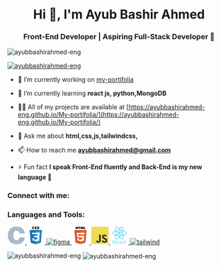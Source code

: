 <h1 align="center">Hi 👋, I'm Ayub Bashir Ahmed</h1>
<h3 align="center">Front-End Developer | Aspiring Full-Stack Developer 🚀</h3>

<p align="left"> <img src="https://komarev.com/ghpvc/?username=ayubbashirahmed-eng&label=Profile%20views&color=0e75b6&style=flat" alt="ayubbashirahmed-eng" /> </p>

<p align="left"> <a href="https://github.com/ryo-ma/github-profile-trophy"><img src="https://github-profile-trophy.vercel.app/?username=ayubbashirahmed-eng" alt="ayubbashirahmed-eng" /></a> </p>

- 🔭 I’m currently working on [my-portifolia](https://github.com/ayubbashirahmed-eng/My-portifolia)

- 🌱 I’m currently learning **react js, python,MongoDB**

- 👨‍💻 All of my projects are available at [https://ayubbashirahmed-eng.github.io/My-portifolia/](https://ayubbashirahmed-eng.github.io/My-portifolia/)

- 💬 Ask me about **html,css,js,tailwindcss,**

- 📫 How to reach me **ayubbashirahmed@gmail.com**

- ⚡ Fun fact **I speak Front-End fluently and Back-End is my new language 🌱**

<h3 align="left">Connect with me:</h3>
<p align="left">
</p>

<h3 align="left">Languages and Tools:</h3>
<p align="left"> <a href="https://www.cprogramming.com/" target="_blank" rel="noreferrer"> <img src="https://raw.githubusercontent.com/devicons/devicon/master/icons/c/c-original.svg" alt="c" width="40" height="40"/> </a> <a href="https://www.w3schools.com/css/" target="_blank" rel="noreferrer"> <img src="https://raw.githubusercontent.com/devicons/devicon/master/icons/css3/css3-original-wordmark.svg" alt="css3" width="40" height="40"/> </a> <a href="https://www.figma.com/" target="_blank" rel="noreferrer"> <img src="https://www.vectorlogo.zone/logos/figma/figma-icon.svg" alt="figma" width="40" height="40"/> </a> <a href="https://www.w3.org/html/" target="_blank" rel="noreferrer"> <img src="https://raw.githubusercontent.com/devicons/devicon/master/icons/html5/html5-original-wordmark.svg" alt="html5" width="40" height="40"/> </a> <a href="https://developer.mozilla.org/en-US/docs/Web/JavaScript" target="_blank" rel="noreferrer"> <img src="https://raw.githubusercontent.com/devicons/devicon/master/icons/javascript/javascript-original.svg" alt="javascript" width="40" height="40"/> </a> <a href="https://reactjs.org/" target="_blank" rel="noreferrer"> <img src="https://raw.githubusercontent.com/devicons/devicon/master/icons/react/react-original-wordmark.svg" alt="react" width="40" height="40"/> </a> <a href="https://tailwindcss.com/" target="_blank" rel="noreferrer"> <img src="https://www.vectorlogo.zone/logos/tailwindcss/tailwindcss-icon.svg" alt="tailwind" width="40" height="40"/> </a> </p>

<p><img align="left" src="https://github-readme-stats.vercel.app/api/top-langs?username=ayubbashirahmed-eng&show_icons=true&locale=en&layout=compact" alt="ayubbashirahmed-eng" /></p>

<p>&nbsp;<img align="center" src="https://github-readme-stats.vercel.app/api?username=ayubbashirahmed-eng&show_icons=true&locale=en" alt="ayubbashirahmed-eng" /></p>
